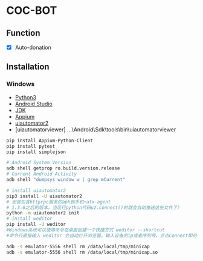 # COC-BOT

## Function
- [x] Auto-donation

## Installation

### Windows
- [Python3](https://www.python.org/)
- [Android Studio](https://developer.android.com/studio/#downloads)
- [JDK](https://www.oracle.com/technetwork/java/javase/downloads/jdk8-downloads-2133151.html)
- [Appium](https://github.com/appium/appium-desktop/releases/tag/v1.15.1)
- [uiautomator2](https://github.com/openatx/uiautomator2)
- [uiautomatorviewer] ...\Android\Sdk\tools\bin\uiautomatorviewer
```bash
pip install Appium-Python-Client
pip install pytest
pip install simplejson

# Android System Version
adb shell getprop ro.build.version.release
# Current Android Activity
adb shell "dumpsys window w | grep mCurrent"

# install uiautomator2
pip3 install -U uiautomator2
# 安装包含httprpc服务的apk到手机+atx-agent
# 1.3.0之后的版本，当运行python代码u2.connect()时就会自动推送这些文件了）
python -m uiautomator2 init
# install weditor
pip install -U weditor
#Windows系统可以使用命令在桌面创建一个快捷方式 weditor --shortcut
#命令行直接输入 weditor 会自动打开浏览器，输入设备的ip或者序列号，点击Connect即可

adb -s emulator-5556 shell rm /data/local/tmp/minicap
adb -s emulator-5556 shell rm /data/local/tmp/minicap.so
```


